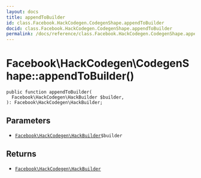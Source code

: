 ```yaml
---
layout: docs
title: appendToBuilder
id: class.Facebook.HackCodegen.CodegenShape.appendToBuilder
docid: class.Facebook.HackCodegen.CodegenShape.appendToBuilder
permalink: /docs/reference/class.Facebook.HackCodegen.CodegenShape.appendToBuilder/
---
```

# Facebook\\HackCodegen\\CodegenShape::appendToBuilder()




``` Hack
public function appendToBuilder(
  Facebook\HackCodegen\HackBuilder $builder,
): Facebook\HackCodegen\HackBuilder;
```




## Parameters




- [` Facebook\HackCodegen\HackBuilder `](<class.Facebook.HackCodegen.HackBuilder.md>)`` $builder ``




## Returns




+ [` Facebook\HackCodegen\HackBuilder `](<class.Facebook.HackCodegen.HackBuilder.md>)